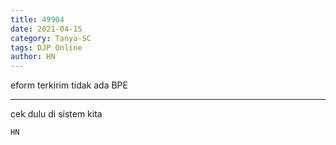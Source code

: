 ```yaml
---
title: 49904
date: 2021-04-15
category: Tanya-SC
tags: DJP Online
author: HN
---
```


eform terkirim tidak ada BPE

---

cek dulu di sistem kita

`HN`
